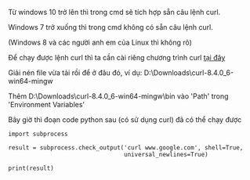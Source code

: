 Từ windows 10 trở lên thì trong cmd sẽ tích hợp sẵn câu lệnh curl.

Windows 7 trở xuống thì trong cmd không có sẵn câu lệnh curl.

(Windows 8 và các người anh em của Linux thì không rõ)

Để chạy được lệnh curl thì ta cần cài riêng chương trình curl [tại đây](https://curl.se/windows/)

Giải nén file vừa tải rồi để ở đâu đó, ví dụ: D:\Downloads\curl-8.4.0_6-win64-mingw

Thêm D:\Downloads\curl-8.4.0_6-win64-mingw\bin vào 'Path' trong 'Environment Variables'

Bây giờ thì đoạn code python sau (có sử dụng curl) đã có thể chạy được

    import subprocess
    
    result = subprocess.check_output('curl www.google.com', shell=True,
                                     universal_newlines=True)
    
    print(result)
